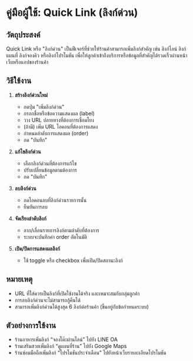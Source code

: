 # คู่มือผู้ใช้: Quick Link (ลิงก์ด่วน)

## วัตถุประสงค์
Quick Link หรือ "ลิงก์ด่วน" เป็นฟีเจอร์ที่ช่วยให้ร้านค้าสามารถเพิ่มลิงก์สำคัญ เช่น ลิงก์ไลน์ ลิงก์แผนที่ ลิงก์จองคิว หรือลิงก์โปรโมชัน เพื่อให้ลูกค้าเข้าถึงบริการหรือข้อมูลที่สำคัญได้รวดเร็วผ่านหน้าเว็บหรือแอปของร้านค้า

## วิธีใช้งาน

1. **สร้างลิงก์ด่วนใหม่**
   - กดปุ่ม "เพิ่มลิงก์ด่วน"
   - กรอกชื่อหรือข้อความแสดงผล (label)
   - วาง URL ปลายทางที่ต้องการเชื่อมโยง
   - (ถ้ามี) เพิ่ม URL ไอคอนที่ต้องการแสดง
   - กำหนดลำดับการแสดงผล (order)
   - กด "บันทึก"

2. **แก้ไขลิงก์ด่วน**
   - เลือกลิงก์ด่วนที่ต้องการแก้ไข
   - ปรับเปลี่ยนข้อมูลตามต้องการ
   - กด "บันทึก"

3. **ลบลิงก์ด่วน**
   - กดไอคอนลบที่ลิงก์ด่วนรายการนั้น
   - ยืนยันการลบ

4. **จัดเรียงลำดับลิงก์**
   - ลาก/เลื่อนรายการลิงก์ตามลำดับที่ต้องการ
   - ระบบจะบันทึกค่า order อัตโนมัติ

5. **เปิด/ปิดการแสดงผลลิงก์**
   - ใช้ toggle หรือ checkbox เพื่อเปิด/ปิดสถานะลิงก์

## หมายเหตุ
- URL ที่ใส่ควรเป็นลิงก์ที่เปิดใช้งานได้จริง และเหมาะสมกับกลุ่มลูกค้า
- การลบลิงก์ด่วนจะไม่สามารถกู้คืนได้
- สามารถเพิ่มลิงก์ด่วนได้สูงสุด 6 ลิงก์ต่อร้านค้า (ขึ้นอยู่กับข้อกำหนดระบบ)

## ตัวอย่างการใช้งาน
- ร้านอาหารเพิ่มลิงก์ “จองโต๊ะผ่านไลน์” ไปยัง LINE OA
- ร้านเสริมสวยเพิ่มลิงก์ “ดูแผนที่ร้าน” ไปยัง Google Maps
- ร้านซ่อมมือถือเพิ่มลิงก์ “โปรโมชันประจำเดือน” ไปยังหน้าเว็บรายละเอียดโปรโมชัน
